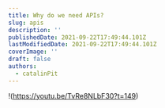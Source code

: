 ```yaml
---
title: Why do we need APIs?
slug: apis
description: ''
publishedDate: 2021-09-22T17:49:44.101Z
lastModifiedDate: 2021-09-22T17:49:44.101Z
coverImage: ''
draft: false
authors:
  - catalinPit
---
```


!(https://youtu.be/TvRe8NLbF30?t=149)
